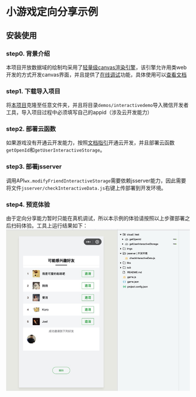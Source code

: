 # 小游戏定向分享示例

## 安装使用

### step0. 背景介绍
本项目开放数据域的绘制均采用了[轻量级canvas渲染引擎](https://github.com/wechat-miniprogram/minigame-canvas-engine)，该引擎允许用类web开发的方式开发canvas界面，并且提供了[在线调试](https://wechat-miniprogram.github.io/minigame-canvas-engine/)功能，具体使用可以[查看文档](https://github.com/wechat-miniprogram/minigame-canvas-engine/blob/master/README.md)

### step1. 下载导入项目
将[本项目](https://github.com/wechat-miniprogram/minigame-canvas-engine/tree/master/demos/cocoscreator)克隆至任意文件夹，并且将目录`demos/interactivedemo`导入微信开发者工具，导入项目过程中必须填写自己的appid（涉及云开发能力）

### step2. 部署云函数
如果游戏没有开通云开发能力，按照[文档指引](https://developers.weixin.qq.com/minigame/dev/wxcloud/basis/quickstart.html)开通云开发，并且部署云函数`getOpenId`和`getUserInteractiveStorage`。

### step3. 部署jsserver
调用API`wx.modifyFriendInteractiveStorage`需要依赖jsserver能力，因此需要将文件`jsserver/checkInteractiveData.js`右键上传部署到开发环境。

### step4. 预览体验
由于定向分享能力暂时只能在真机调试，所以本示例的体验请按照以上步骤部署之后扫码体验。工具上运行结果如下：
![result](imgs/result.jpg)

